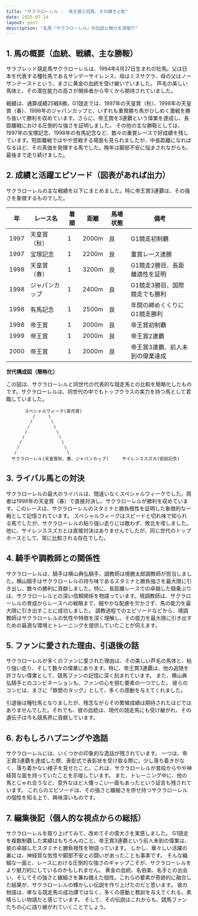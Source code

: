```yaml
---
title: "サクラローレル -  帝王賞三冠馬、その輝きと影"
date: 2025-07-14
layout: post
description: "名馬『サクラローレル』の伝説と魅力を深堀り"
---
```


## 1. 馬の概要（血統、戦績、主な勝鞍）

サラブレッド競走馬サクラローレルは、1994年4月27日生まれの牡馬。父は日本を代表する種牡馬であるサンデーサイレンス、母はミスサクラ、母の父はノーザンテーストという、まさに黄金の血統を受け継いでいました。  芦毛の美しい馬体と、その潜在能力の高さが関係者から早くから期待されていました。

戦績は、通算成績25戦8勝。G1競走では、1997年の天皇賞（秋）、1998年の天皇賞（春）、1998年のジャパンカップと、いずれも重賞勝ち馬がひしめく激戦を勝ち抜いて勝利を収めています。さらに、帝王賞を3連覇という偉業を達成し、長距離戦における圧倒的な強さを証明しました。  その他の主な勝鞍としては、1997年の宝塚記念、1998年の有馬記念など、数々の重賞レースで好成績を残しています。短距離戦ではやや苦戦する場面も見られましたが、中長距離になればなるほど、その真価を発揮する馬でした。晩年は脚部不安に悩まされながらも、最後まで走り続けました。


## 2. 成績と活躍エピソード（図表があれば出力）

サクラローレルの主な戦績を以下にまとめました。特に帝王賞3連覇は、その強さを象徴するものでした。

| 年 | レース名         | 着順 | 距離 | 馬場状態 | 備考                                      |
|---|-----------------|-------|------|----------|-------------------------------------------|
| 1997 | 天皇賞（秋）     | 1     | 2000m | 良       | G1競走初制覇                             |
| 1997 | 宝塚記念         | 1     | 2200m | 良       | 重賞レース連勝                             |
| 1998 | 天皇賞（春）     | 1     | 3200m | 良       | G1競走2勝目、長距離適性を証明             |
| 1998 | ジャパンカップ   | 1     | 2400m | 良       | G1競走3勝目、国際競走でも勝利             |
| 1998 | 有馬記念         | 1     | 2500m | 良       | 年間の締めくくりにG1競走勝利             |
| 1998 | 帝王賞           | 1     | 2000m | 良       | 帝王賞初制覇                             |
| 1999 | 帝王賞           | 1     | 2000m | 良       | 帝王賞2連覇                             |
| 2000 | 帝王賞           | 1     | 2000m | 良       | 帝王賞3連覇、前人未到の偉業達成           |


**世代構成図（簡略化）**

この図は、サクラローレルと同世代の代表的な競走馬との比較を簡略化したものです。サクラローレルは、同世代の中でもトップクラスの実力を持つ馬として君臨していました。

```
       スペシャルウィーク(皐月賞)
          /     \
         /       \
        /         \
       /           \
      /             \
     /               \
    /                 \
   /                   \
  サクラローレル(天皇賞秋、春、ジャパンカップ)     サイレンススズカ(安田記念)
```


## 3. ライバル馬との対決

サクラローレルの最大のライバルは、間違いなくスペシャルウィークでした。両者は1998年の天皇賞（春）で直接対決し、サクラローレルが勝利を収めています。このレースは、サクラローレルのスタミナと勝負根性を証明した象徴的な一戦として記憶されています。  スペシャルウィークはスピードと切れ味で知られる馬でしたが、サクラローレルの粘り強い走りには敵わず、敗北を喫しました。他に、サイレンススズカとは直接対決はありませんでしたが、同じ世代のトップホースとして、常に比較される存在でした。


## 4. 騎手や調教師との関係性

サクラローレルは、騎手は横山典弘騎手、調教師は境勝太郎調教師が担当しました。横山騎手はサクラローレルの持ち味であるスタミナと勝負強さを最大限に引き出し、数々の勝利に貢献しました。特に、長距離レースでの卓越した騎乗ぶりは、サクラローレルとの深い信頼関係を物語っています。境調教師は、サクラローレルの育成からレースへの戦略まで、細やかな配慮を欠かさず、馬の能力を最大限に引き出すことに成功しました。  調教過程でのエピソードなどから、境調教師はサクラローレルの気性や特徴を深く理解し、その能力を最大限に引き出すための最適な環境とトレーニングを提供していたことが伺えます。


## 5. ファンに愛された理由、引退後の話

サクラローレルが多くのファンに愛された理由は、その美しい芦毛の馬体と、粘り強い走り、そして数々の偉業にあります。特に、帝王賞3連覇は、他の追随を許さない偉業として、競馬ファンの記憶に深く刻まれています。  また、横山典弘騎手とのコンビネーションも、ファンの心を掴む要素の一つでした。  彼らのコンビは、まさに「鉄壁のタッグ」として、多くの感動を与えてくれました。

引退後は種牡馬となりましたが、残念ながらその繁殖成績は期待されたほどではありませんでした。それでも、彼の血統は、現代の競走馬にも受け継がれ、その遺伝子は今も競馬界に貢献しています。


## 6. おもしろハプニングや逸話

サクラローレルには、いくつかの印象的な逸話が残されています。  一つは、帝王賞3連覇を達成した際、表彰式で表彰状を受け取る際に、少し落ち着きがなく、落ち着かない様子を見せたこと。これは、サクラローレルが普段からやや神経質な面を持っていたことを示唆しています。  また、トレーニング中に、他の馬とじゃれ合うなど、意外なほど人懐っこい一面もあったという証言も残されています。  これらのエピソードは、その強さと繊細さを併せ持つサクラローレルの個性を知る上で、興味深いものです。


## 7. 編集後記（個人的な視点からの総括）

サクラローレルを取り上げてみて、改めてその偉大さを実感しました。  G1競走を複数制覇した実績はもちろんのこと、帝王賞3連覇という前人未到の偉業は、彼の卓越したスタミナと勝負根性を物語っています。  しかし、華々しい活躍の裏には、神経質な気性や脚部不安との闘いがあったことも事実です。  そんな繊細な一面と、レースにおける圧倒的な強さのギャップこそが、サクラローレルをより魅力的にしているのかもしれません。  黄金の血統、名伯楽、名手との出会い、そしてその強さと繊細さを兼ね備えた個性。これらの要素が奇跡的に融合した結果が、サクラローレルの輝かしい伝説を作り上げたのだと思います。  彼の物語は、単なる競走馬の成功譚ではなく、多くの感動と教訓を与えてくれる、素晴らしい物語だと感じています。  そして、その伝説はこれからも、競馬ファンたちの心に語り継がれていくことでしょう。

